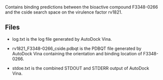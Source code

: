Contains binding predictions between the bioactive compound F3348-0266 and the cside search space on the virulence factor rv1821.

## Files

- log.txt is the log file generated by AutoDock Vina.

- rv1821_F3348-0266_cside.pdbqt is the PDBQT file generated by AutoDock Vina containing the orientation and binding location of F3348-0266.

- stdoe.txt is the combined STDOUT and STDERR output of AutoDock Vina.

